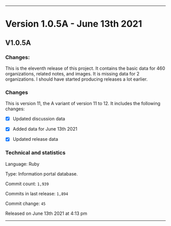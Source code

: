 ***

# Version 1.0.5A - June 13th 2021

## V1.0.5A

### Changes:

This is the eleventh release of this project. It contains the basic data for 460 organizations, <!-- (fork count minus 2) !--> related notes, and images. It is missing data for 2 organizations. I should have started producing releases a lot earlier.

### Changes

This is version 11, the A variant of version 11 to 12. It includes the following changes:

- [x] Updated discussion data

- [x] Added data for June 13th 2021

- [x] Updated release data

<!--
- [ ] Added new documentation
!-->

<!--
- [x] Updated discussion data

- [x] Archived version 1 release notes

- [x] Deleted many `IGNORE.md` files.
!-->

### Technical and statistics

Language: Ruby

Type: Information portal database.

Commit count: `1,939`

Commits in last release: `1,894`

Commit change: `45`

Released on June 13th 2021 at 4:13 pm

***
